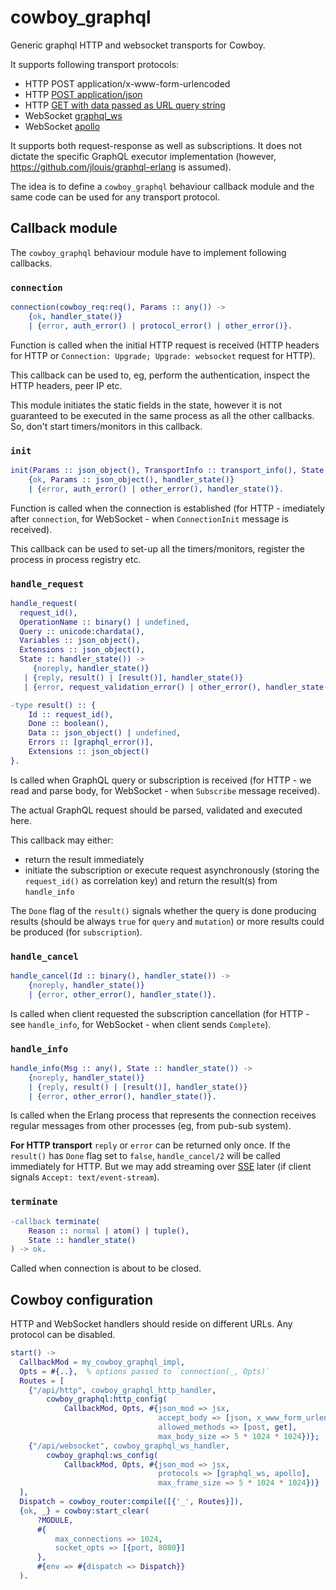 cowboy_graphql
=====

Generic graphql HTTP and websocket transports for Cowboy.

It supports following transport protocols:

* HTTP POST application/x-www-form-urlencoded
* HTTP [POST application/json](https://github.com/graphql/graphql-over-http/blob/main/spec/GraphQLOverHTTP.md#post)
* HTTP [GET with data passed as URL query string](https://github.com/graphql/graphql-over-http/blob/main/spec/GraphQLOverHTTP.md#get)
* WebSocket [graphql_ws](https://github.com/enisdenjo/graphql-ws/blob/master/PROTOCOL.md)
* WebSocket [apollo](https://github.com/apollographql/subscriptions-transport-ws/blob/master/PROTOCOL.md)

It supports both request-response as well as subscriptions.
It does not dictate the specific GraphQL executor implementation (however,
https://github.com/jlouis/graphql-erlang is assumed).

The idea is to define a `cowboy_graphql` behaviour callback module and the same code can be used for
any transport protocol.


Callback module
-----

The `cowboy_graphql` behaviour module have to implement following callbacks.

### `connection`

```erlang
connection(cowboy_req:req(), Params :: any()) ->
    {ok, handler_state()}
    | {error, auth_error() | protocol_error() | other_error()}.
```

Function is called when the initial HTTP request is received (HTTP headers for HTTP or
`Connection: Upgrade; Upgrade: websocket` request for HTTP).

This callback can be used to, eg, perform the authentication, inspect the HTTP headers, peer IP etc.

This module initiates the static fields in the state, however it is not guaranteed to be executed in
the same process as all the other callbacks. So, don't start timers/monitors in this callback.

### `init`

```erlang
init(Params :: json_object(), TransportInfo :: transport_info(), State :: handler_state()) ->
    {ok, Params :: json_object(), handler_state()}
    | {error, auth_error() | other_error(), handler_state()}.
```

Function is called when the connection is established (for HTTP - imediately after `connection`,
for WebSocket - when `ConnectionInit` message is received).

This callback can be used to set-up all the timers/monitors, register the process in process
registry etc.

### `handle_request`

```erlang
handle_request(
  request_id(),
  OperationName :: binary() | undefined,
  Query :: unicode:chardata(),
  Variables :: json_object(),
  Extensions :: json_object(),
  State :: handler_state()) ->
     {noreply, handler_state()}
   | {reply, result() | [result()], handler_state()}
   | {error, request_validation_error() | other_error(), handler_state()}.

-type result() :: {
    Id :: request_id(),
    Done :: boolean(),
    Data :: json_object() | undefined,
    Errors :: [graphql_error()],
    Extensions :: json_object()
}.
```

Is called when GraphQL query or subscription is received (for HTTP - we read and parse body,
for WebSocket - when `Subscribe` message received).

The actual GraphQL request should be parsed, validated and executed here.

This callback may either:
* return the result immediately
* initiate the subscription or execute request asynchronously (storing the `request_id()` as
  correlation key) and return the result(s) from `handle_info`

The `Done` flag of the `result()` signals whether the query is done producing results (should be
always `true` for `query` and `mutation`) or more results could be produced (for `subscription`).

### `handle_cancel`

```erlang
handle_cancel(Id :: binary(), handler_state()) ->
    {noreply, handler_state()}
    | {error, other_error(), handler_state()}.
```

Is called when client requested the subscription cancellation (for HTTP - see `handle_info`,
for WebSocket - when client sends `Complete`).

### `handle_info`

```erlang
handle_info(Msg :: any(), State :: handler_state()) ->
    {noreply, handler_state()}
    | {reply, result() | [result()], handler_state()}
    | {error, other_error(), handler_state()}.

```

Is called when the Erlang process that represents the connection receives regular messages from
other processes (eg, from pub-sub system).

**For HTTP transport** `reply` or `error` can be returned only once. If the `result()` has
`Done` flag set to `false`, `handle_cancel/2` will be called immediately for HTTP.
But we may add streaming over [SSE](https://html.spec.whatwg.org/multipage/server-sent-events.html)
later (if client signals `Accept: text/event-stream`).

### `terminate`

```erlang
-callback terminate(
    Reason :: normal | atom() | tuple(),
    State :: handler_state()
) -> ok.
```

Called when connection is about to be closed.

Cowboy configuration
-----

HTTP and WebSocket handlers should reside on different URLs.
Any protocol can be disabled.

```erlang
start() ->
  CallbackMod = my_cowboy_graphql_impl,
  Opts = #{..},  % options passed to `connection(_, Opts)`
  Routes = [
    {"/api/http", cowboy_graphql_http_handler,
        cowboy_graphql:http_config(
            CallbackMod, Opts, #{json_mod => jsx,
                                 accept_body => [json, x_www_form_urlencoded],
                                 allowed_methods => [post, get],
                                 max_body_size => 5 * 1024 * 1024})};
    {"/api/websocket", cowboy_graphql_ws_handler,
        cowboy_graphql:ws_config(
            CallbackMod, Opts, #{json_mod => jsx,
                                 protocols => [graphql_ws, apollo],
                                 max_frame_size => 5 * 1024 * 1024})}
  ],
  Dispatch = cowboy_router:compile([{'_', Routes}]),
  {ok, _} = cowboy:start_clear(
      ?MODULE,
      #{
          max_connections => 1024,
          socket_opts => [{port, 8080}]
      },
      #{env => #{dispatch => Dispatch}}
  ).

```
